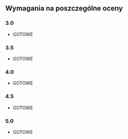 ## Wymagania na poszczególne oceny

### 3.0
* GOTOWE
  
### 3.5
* GOTOWE

### 4.0
* GOTOWE

### 4.5
* GOTOWE

### 5.0
* GOTOWE